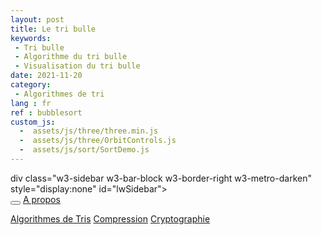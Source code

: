 ```yaml
---
layout: post
title: Le tri bulle
keywords: 
 - Tri bulle
 - Algorithme du tri bulle
 - Visualisation du tri bulle
date: 2021-11-20
category: 
 - Algorithmes de tri 
lang : fr
ref : bubblesort
custom_js:
  -  assets/js/three/three.min.js
  -  assets/js/three/OrbitControls.js
  -  assets/js/sort/SortDemo.js
---
```



div class="w3-sidebar w3-bar-block w3-border-right w3-metro-darken" style="display:none" id="lwSidebar">   
  <button onclick="w3_close()" class="w3-bar-item w3-large w3-right-align w3-margin-top w3-margin-bottom"><i class="fa fa-times-rectangle-o fa-2x"></i></button>
  <a href="/Algos/pages/about_fr.html" class="w3-bar-item w3-button">A propos</a>
  <div class="w3-margin-top"></div>
   <a href="#" class="w3-bar-item w3-button">Algorithmes de Tris</a>
   <a href="#" class="w3-bar-item w3-button">Compression</a>
   <a href="#" class="w3-bar-item w3-button">Cryptographie</a>
</div>
